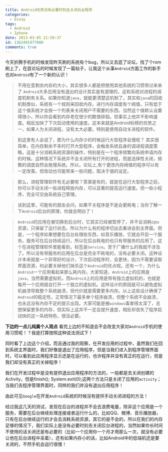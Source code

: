```yaml
---
title: Android优势没有必要时刻去关闭后台程序
categories:
  - Essay
tags:
  - Android
  - Iphone
date: 2013-03-05 21:59:37
id: 1362491977000
comments: true
---
```


今天折腾手机的时候发现昨天刷的系统有个bug，所以又去逛了论坛，找了个rom刷上了，在逛论坛的时候发现了一篇帖子，让我这个从事`Android`方面工作的新手也对`Android`有了一个新的认识！

> 不用在意剩余内存的大小，其实很多人都是把使用其他系统的习惯带过来来了
`Android`大多应用没有退出的设计其实是有道理的，这和系统对进程的调度机制有关系。如果你知道`java`，就能更清楚这机制了。其实和`java`的回收机制类似，系统有一个规则来回收内存。进行内存调度有个阀值，只有低于这个值系统才会按一个列表来关闭用户不需要的东西。当然这个值默认设置得很小，所以你会看到内存老在很少的数值徘徊。但事实上他并不影响速度。相反加快了下次启动使用的速度。这本来就是Android标榜的优势之一，如果人为关闭进程，没有太大必要。特别是使用自动关进程的软件。

> 到这里有人会说了，那为什么内存少的时候运行大型程序会慢呢？
> 其实很简单，在内存剩余不多时打开大型程序，会触发系统自身的调进程调度策略，这是十分消耗系统资源的操作，特别是在一个程序频繁向系统申请内存的时候。这种情况下系统并不会关闭所有打开的进程，而是选择性关闭，频繁的调度自然会拖慢系统。所以，论坛上,有个更改内存阀值的程序可以有一定改善。但改动也可能带来一些问题，取决于值的设定。

> 那么，进程管理软件有无必要呢？答案是有的，就是在运行大型程序之前，你可以手动关闭一些进程释放内存，可以显著的提高运行速度。但一些小程序，完全可交由系统自己管理。

> 谈到这里，可能有的朋友会问，如果不关程序是不是会更耗电；当你了解一下`Android`后台的原理，你就会明白了！

> `Android`的应用在被切换到后台时，它其实已经被暂停了，并不会消耗cpu资源，只保留了运行状态。所以为什么有的程序切出去重进会到主界面。但是，一个程序如果想要在后台处理些东西，如音乐播放，它就会开启一个服务。服务可在后台持续运行，所以在后台耗电的也只有带服务的应用了。这个在进程管理软件里能看到，标签是`Service`。至于广播什么的我就不涉及了。所以没有带服务的应用在后台是完全不耗电的，没有必要关闭。这种设计本来就是一个非常好的设计，下次启动程序时，会更快，因为不需要读取界面资源，何必要关掉他们抹杀这个`Android`的优点呢。还有一个，为什么`Android`一个应用看起来那么耗内存。大家知道，`Android`上的应用是`java`，当然需要虚拟机，而`Android`上的应用是带有独立虚拟机的，也就是每开一个应用就会打开一个独立的虚拟机。这样设计的原因是可以避免虚拟机崩溃导致整个系统崩溃，但代价就是需要更多内存。以上这些设计确保了`Android`的稳定性，正常情况下最多单个程序崩溃，但整个系统不会崩溃，也永远没有内存不足的提示出现。大家可能是被`windows`毒害得太深了，总想保留更多的内存，但实际上这并不一定会提升速度，相反却丧失了程序启动快的这一系统特色，很没必要。


__下边的一点儿纯属个人观点__
看完上边的不知道会不会改变大家对`Android`手机的使用习惯呢！？我是打算按照这种说法测试下！

同时看了上边这个介绍，而且通过我的观察，在开发应用的过程中，虽然我们在回到系统主界面时，我们好像是退出了应用程序，但是当我们进入到程序管理界面时，可以看到此应用程序显示还是在运行的，也许程序并没有真正的在运行，但是我们却没有真正的关掉程序！

我们在开发过程中是没有提供退出应用程序的方法的，一般都是去关闭创建的Activity，但是finish(); System.exit(0);这两个方法只是关闭了应用的`activity`；当我们去程序管理界面时，同样的我们并没有退出应用程序！

由此可见`Google`在开发`Android`系统的时候没有提供手动关闭进程的方法！

经过我这几天的测试，发现在后台的进程并不会去浪费电量，除非这个应用是一个服务，需要在后台继续处理连接或者运行什么的，比如QQ、微博、音乐播放器，只有在后台继续运行的才会去消耗系统资源，其它的是不会的，所以在我们的内存足够的情况下，我们实际上是没有必要时刻去关闭后台进程的，当然如果你长时间不使用的话关闭还是有必要的（比如一个应用你一个月才用那么一次，就没有必要让他在后台进程中呆着），还有如果内存小的话，比如Android中的低端机还是要关闭的，不然手机会运行很慢！
